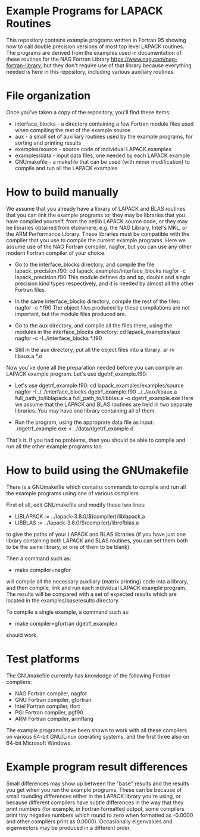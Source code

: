 # Example Programs for LAPACK Routines
This repository contains example programs written in Fortran 95 showing
how to call double precision versions of most top level LAPACK routines.
The programs are derived from the examples used in documentation of these
routines for the NAG Fortran Library https://www.nag.com/nag-fortran-library,
but they don't require use of that library because everything needed is
here in this repository, including various auxiliary routines.

# File organization
Once you've taken a copy of the repository, you'll find these items:
  * interface_blocks    - a directory containing a few Fortran module files
                          used when compiling the rest of the example source
  * aux                 - a small set of auxiliary routines used by the
                          example programs, for sorting and printing results
  * examples/source     - source code of individual LAPACK examples
  * examples/data       - input data files, one needed by each LAPACK example
  * GNUmakefile         - a makefile that can be used (with minor modification)
                          to compile and run all the LAPACK examples

# How to build manually
We assume that you already have a library of LAPACK and BLAS routines that
you can link the example programs to; they may be libraries that you have
compiled yourself, from the netlib LAPACK source code, or they may be libraries
obtained from elsewhere, e.g. the NAG Library, Intel's MKL, or the ARM
Performance Library. These libraries must be compatible with the compiler
that you use to compile the current example programs. Here we assume use
of the NAG Fortran compiler, nagfor, but you can  use any other modern
Fortran compiler of your choice.

  * Go to the interface_blocks directory, and compile the file
    lapack_precision.f90:
      cd lapack_examples/interface_blocks
      nagfor -c lapack_precision.f90
    This module defines dp and sp, double and single precision
    kind types respectively, and it is needed by almost all the
    other Fortran files.

  * In the same interface_blocks directory, compile the rest of the files:
      nagfor -c *.f90
    The object files produced by these compilations are not important, but
    the module files produced are.

  * Go to the aux directory, and compile all the files there, using the
    modules in the interface_blocks directory:
      cd lapack_examples/aux
      nagfor -c -I../interface_blocks *.f90

  * Still in the aux directory, put all the object files into a library:
      ar rv libaux.a *.o

Now you've done all the preparation needed before you can compile an
LAPACK example program. Let's use dgetrf_example.f90:

  * Let's use dgetrf_example.f90:
      cd lapack_examples/examples/source
      nagfor -I../../interface_blocks dgetrf_example.f90 ../../aux/libaux.a
        full_path_to/liblapack.a full_path_to/libblas.a -o dgetrf_example.exe
    Here we assume that the LAPACK and BLAS routines are held in two
    separate libraries. You may have one library containing all of them.

  * Run the program, using the approprate data file as input:
      ./dgetrf_example.exe < ../data/dgetrf_example.d

That's it. If you had no problems, then you should be able to compile and
run all the other example programs too.


# How to build using the GNUmakefile
There is a GNUmakefile which contains commands to compile and run all
the example programs using one of various compilers.

First of all, edit GNUmakefile and modify these two lines:

  * LIBLAPACK := ../lapack-3.8.0/$(compiler)/liblapack.a
  * LIBBLAS := ../lapack-3.8.0/$(compiler)/librefblas.a

to give the paths of your LAPACK and BLAS libraries (if you have just
one library containing both LAPACK and BLAS routines, you can set
them both to be the same library, or one of them to be blank).

Then a command such as:

  * make compiler=nagfor

will compile all the necessary auxiliary (matrix printing) code into a
library, and then compile, link and run each individual LAPACK example program.
The results will be compared with a set of expected results which are located
in the examples/baseresults directory.

To compile a single example, a command such as:

  * make compiler=gfortran dgetrf_example.r

should work.

# Test platforms
The GNUmakefile currently has knowledge of the following Fortran compilers:

  * NAG Fortran compiler, nagfor
  * GNU Fortran compiler, gfortran
  * Intel Fortran compiler, ifort
  * PGI Fortran compiler, pgf90
  * ARM Fortran compiler, armflang

The example programs have been shown to work with all these compilers
on various 64-bit GNU/Linux operating systems, and the first three also on
64-bit Microsoft Windows.

# Example program result differences
Small differences may show up between the "base" results and the results
you get when you run the example programs. These can be because
of small rounding differences either in the LAPACK library you're using,
or because different compilers have subtle differences in the way that
they print numbers (for example, in Fortran formatted output, some
compilers print tiny negative numbers which round to zero when formatted
as -0.0000 and other compilers print as 0.0000). Occasionally eigenvalues
and eigenvectors may be produced in a different order.
